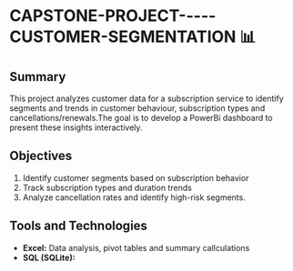 # CAPSTONE-PROJECT-----CUSTOMER-SEGMENTATION 📊

## Summary
This project analyzes customer data for a subscription service to identify segments and trends in customer behaviour, subscription types and 
cancellations/renewals.The goal is to develop a PowerBi dashboard to present these insights interactively.

## Objectives
1.  Identify customer segments based on subscription behavior
2.  Track subscription types and duration trends
3.  Analyze cancellation rates and identify high-risk segments.

##  Tools and Technologies
-  **Excel:** Data analysis, pivot tables and summary callculations
-  **SQL (SQLite):**
